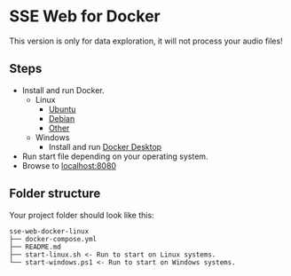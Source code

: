 # SSE Web for Docker

This version is only for data exploration, it will not process your audio files!

## Steps

- Install and run Docker.
  - Linux
    - [Ubuntu](https://docs.docker.com/engine/install/ubuntu/)
    - [Debian](https://docs.docker.com/engine/install/debian/)
    - [Other](https://docs.docker.com/engine/install/)
  - Windows
    - Install and run [Docker Desktop](https://www.docker.com/products/docker-desktop)
- Run start file depending on your operating system.
- Browse to [localhost:8080](http://localhost:8080)

## Folder structure

Your project folder should look like this:

```
sse-web-docker-linux
├── docker-compose.yml
├── README.md
├── start-linux.sh <- Run to start on Linux systems.
└── start-windows.ps1 <- Run to start on Windows systems.
```
